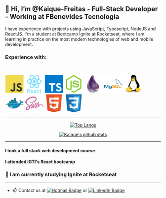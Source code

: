 ## 👋 Hi, I’m @Kaique-Freitas - Full-Stack Developer - Working at FBenevides Tecnologia

I have experience with projects using JavaScript, Typescript, NodeJS and ReactJS. I'm a student at Bootcamp Ignite at Rocketseat, where I am learning in practice on the most modern technologies of web and mobile development.

### Experience with: 
<!-- - JavaScript, TypeScript, React.Js, Next.Js, Node.Js, MySQL, Tailwind, Git, GitHub, Linux -->
<br/>
<p>
<img src="https://raw.githubusercontent.com/devicons/devicon/master/icons/javascript/javascript-original.svg" alt="javascript" width="60" height="60"/>
<img src="https://raw.githubusercontent.com/devicons/devicon/master/icons/react/react-original-wordmark.svg" alt="react" width="60" height="60"/>
<img src="https://raw.githubusercontent.com/devicons/devicon/master/icons/typescript/typescript-original.svg" alt="typescript" width="60" height="60"/>
<img src="https://raw.githubusercontent.com/devicons/devicon/master/icons/nodejs/nodejs-original.svg" alt="nodejs" width="60" height="60"/> 
<img src="https://github.com/devicons/devicon/blob/master/icons/elixir/elixir-original.svg" alt="elixir" width="60" heightt="60"/>
<img src="https://raw.githubusercontent.com/devicons/devicon/master/icons/mysql/mysql-original-wordmark.svg" alt="mysql" width="60" height="60"/>
<img src="https://raw.githubusercontent.com/devicons/devicon/master/icons/linux/linux-original.svg" alt="linux" width="60" height="60"/>
 <img src="https://github.com/devicons/devicon/blob/master/icons/docker/docker-original.svg" alt="docker" width="60" height="60"
<img src="https://raw.githubusercontent.com/devicons/devicon/master/icons/heroku/heroku-original.svg" alt="heroku" width="60" height="60"/>
<img src="https://raw.githubusercontent.com/devicons/devicon/master/icons/sass/sass-original.svg" alt="sass" width="60" height="60"/> 
<img src="https://raw.githubusercontent.com/devicons/devicon/master/icons/html5/html5-original.svg" alt="html5" width="60" height="60"/>
<img src="https://raw.githubusercontent.com/devicons/devicon/master/icons/css3/css3-original.svg" alt="css3" width="60" height="60"/>


</p>




---------------------------------------------------

<div align="center" >
 
[![Top Langs](https://github-readme-stats.vercel.app/api/top-langs/?username=kaique-freitas&layout=compact&theme=radical&bg_color=30,0d0d0d,191919&title_color=fff&text_color=fff&icon_color=79ff97)](https://github.com/anuraghazra/github-readme-stats)
 
[![Kaique's github stats](https://github-readme-stats.vercel.app/api?username=kaique-freitas&show_icons=true&theme=radical&bg_color=30,0d0d0d,191919&title_color=fff&text_color=fff&icon_color=79ff97)](https://github.com/anuraghazra/github-readme-stats)

</div>

-----------------------------------------------------

#### I took a full stack web development course  
#### I attended IGTI's React bootcamp


### 📗 I am currently studying Ignite at Rocketseat

-----------------------------------------------------

- 📫 Contact us at [![Hotmail Badge](https://img.shields.io/badge/-kaiquefreitas@outlook.pt-blue?style=flat-square&logo=Hotmail&logoColor=white&link=mailto:kaiquefreitas@outlook.pt)](mailto:kaiquefreitas@outlook.pt)
 or [![LinkedIn Badge](https://img.shields.io/badge/-Kaique%20Freitas%20-blue?style=flat-square&logo=Linkedin&logoColor=white&link=https://www.linkedin.com/in/kaique-freitas/)](https://www.linkedin.com/in/kaique-freitas/) 


